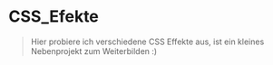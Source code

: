 # CSS_Efekte

> Hier probiere ich verschiedene CSS Effekte aus, ist ein kleines Nebenprojekt zum Weiterbilden :)
